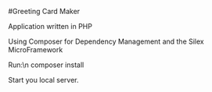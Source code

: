 #Greeting Card Maker

Application written in PHP

Using Composer for Dependency Management
and the Silex MicroFramework

Run:\n
    composer install

Start you local server.
